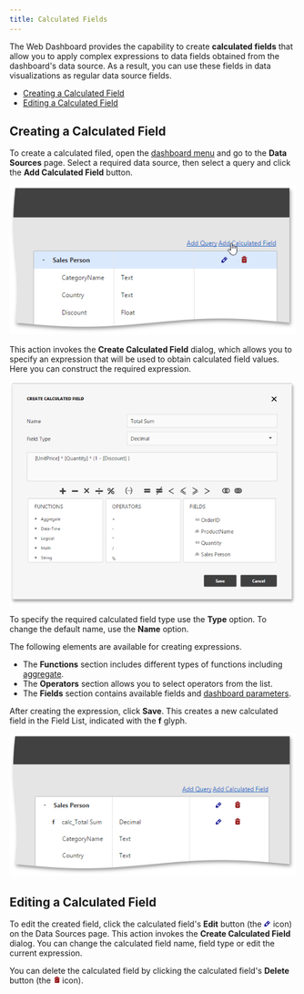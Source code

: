 ```yaml
---
title: Calculated Fields
---
```

The Web Dashboard provides the capability to create **calculated fields** that allow you to apply complex expressions to data fields obtained from the dashboard's data source. As a result, you can use these fields in data visualizations as regular data source fields.
* [Creating a Calculated Field](#create)
* [Editing a Calculated Field](#edit)

## <a name="create"/>Creating a Calculated Field
To create a calculated filed, open the [ dashboard menu](../../../../dashboard-for-web/articles/web-dashboard-designer-mode/ui-elements/dashboard-menu.md) and go to the **Data Sources** page. Select a required data source, then select a query and click the **Add Calculated Field** button.

![wdd-calculated-field-create](../../../images/Img124912.png)

This action invokes the **Create Calculated Field** dialog, which allows you to specify an expression that will be used to obtain calculated field values. Here you can construct the required expression.

![wdd-calculated-field-editor](../../../images/Img124913.png)

To specify the required calculated field type use the **Type** option. To change the default name, use the **Name** option.

The following elements are available for creating expressions.
* The **Functions** section includes different types of functions including [aggregate](../../../../dashboard-for-web/articles/web-dashboard-designer-mode/data-analysis/aggregations.md).
* The **Operators** section allows you to select operators from the list.
* The **Fields** section contains available fields and [dashboard parameters](../../../../dashboard-for-web/articles/web-dashboard-designer-mode/data-analysis/dashboard-parameters.md).

After creating the expression, click **Save**. This creates a new calculated field in the Field List, indicated with the **f** glyph.

![wdd-calculated-field](../../../images/Img124911.png)

## <a name="edit"/>Editing a Calculated Field
To edit the created field, click the calculated field's **Edit** button (the ![wdd-icon-edit-query](../../../images/Img125497.png) icon) on the Data Sources page. This action invokes the **Create Calculated Field** dialog. You can change the calculated field name, field type or edit the current expression.

You can delete the calculated field by clicking the calculated field's **Delete** button (the ![wdd-icon-delete-query](../../../images/Img125498.png) icon).